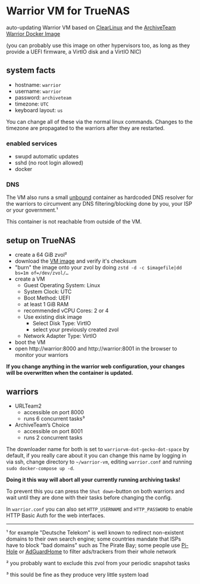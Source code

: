 # Warrior VM for TrueNAS

auto-updating Warrior VM based on [ClearLinux](https://clearlinux.org/) and the [ArchiveTeam Warrior Docker Image](https://github.com/ArchiveTeam/warrior-dockerfile)

(you can probably use this image on other hypervisors too, as long as they provide a UEFI firmware, a VirtIO disk and a VirtIO NIC)

## system facts

* hostname: `warrior`
* username: `warrior`
* password: `archiveteam`
* timezone: `UTC`
* keyboard layout: `us`

You can change all of these via the normal linux commands.
Changes to the timezone are propagated to the warriors after they are restarted.

### enabled services

* swupd automatic updates
* sshd (no root login allowed)
* docker

### DNS

The VM also runs a small [unbound](https://nlnetlabs.nl/projects/unbound/about/) container as hardcoded DNS resolver for the warriors to circumvent any DNS filtering/blocking done by you, your ISP or your government.¹

This container is not reachable from outside of the VM.

## setup on TrueNAS

* create a 64 GiB zvol²
* download the [VM image](https://github.com/HorayNarea/warrior-vm/releases) and verify it's checksum
* "burn" the image onto your zvol by doing `zstd -d -c $imagefile|dd bs=1m of=/dev/zvol/…`
* create a VM
    * Guest Operating System: Linux
    * System Clock: UTC
    * Boot Method: UEFI
    * at least 1 GiB RAM
    * recommended vCPU Cores: 2 or 4
    * Use existing disk image
        * Select Disk Type: VirtIO
        * select your previously created zvol
    * Network Adapter Type: VirtIO
* boot the VM
* open http://warrior:8000 and http://warrior:8001 in the browser to monitor your warriors

**If you change anything in the warrior web configuration, your changes will be overwritten when the container is updated.**

## warriors

* URLTeam2
    * accessible on port 8000
    * runs 6 concurrent tasks³
* ArchiveTeam’s Choice
    * accessible on port 8001
    * runs 2 concurrent tasks

The downloader name for both is set to `warriorvm-dot-gecko-dot-space` by default, if you really care about it you can change this name by logging in via ssh, change directory to `~/warrior-vm`, editing `warrior.conf` and running `sudo docker-compose up -d`.

**Doing it this way will abort all your currently running archiving tasks!**

To prevent this you can press the `Shut down`-button on both warriors and wait until they are done with their tasks before changing the config.

In `warrior.conf` you can also set `HTTP_USERNAME` and `HTTP_PASSWORD` to enable HTTP Basic Auth for the web interfaces.

---

¹ for example "Deutsche Telekom" is well known to redirect non-existent domains to their own search engine; some countries mandate that ISPs have to block "bad domains" such as The Pirate Bay; some people use [Pi-Hole](https://pi-hole.net/) or [AdGuardHome](https://adguard.com/en/adguard-home/overview.html) to filter ads/trackers from their whole network

² you probably want to exclude this zvol from your periodic snapshot tasks

³ this sould be fine as they produce very little system load
